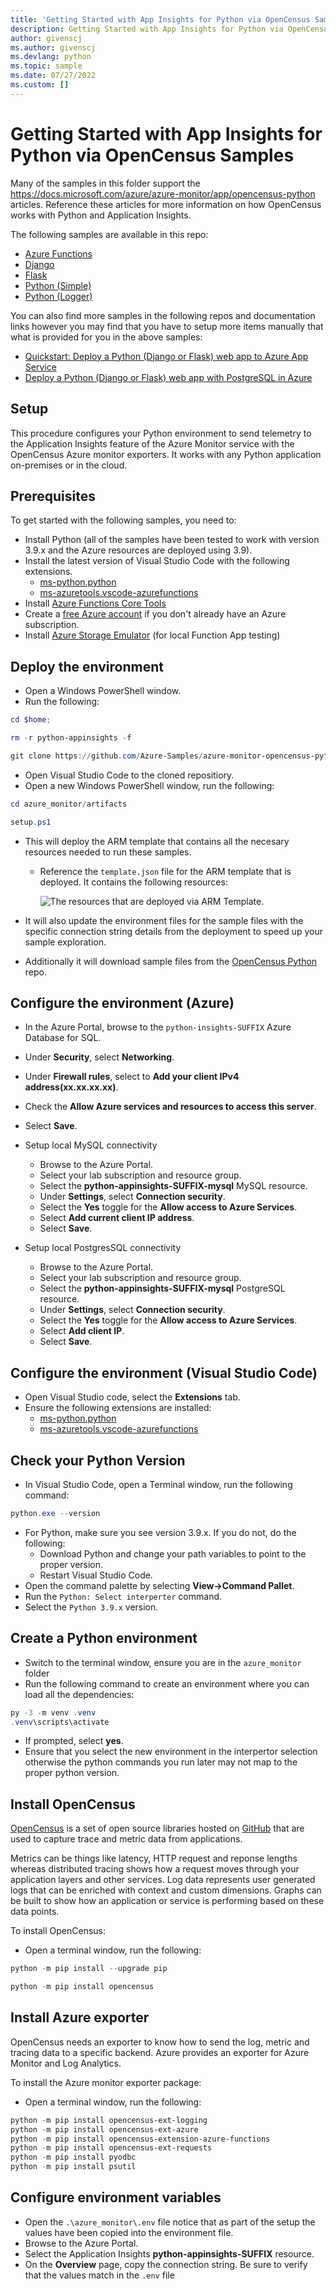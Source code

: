 ```yaml
---
title: 'Getting Started with App Insights for Python via OpenCensus Samples'
description: Getting Started with App Insights for Python via OpenCensus Samples.
author: givenscj
ms.author: givenscj
ms.devlang: python
ms.topic: sample
ms.date: 07/27/2022
ms.custom: []
---
```


# Getting Started with App Insights for Python via OpenCensus Samples

Many of the samples in this folder support the https://docs.microsoft.com/azure/azure-monitor/app/opencensus-python articles.  Reference these articles for more information on how OpenCensus works with Python and Application Insights.

The following samples are available in this repo:

- [Azure Functions](./azfunc_sample/README.md)
- [Django](./django_sample/README.md)
- [Flask](./flask_sample/README.md)
- [Python (Simple)](./simple_sample/README.md)
- [Python (Logger)](./python_logger_opencensus_azure/README.md)

You can also find more samples in the following repos and documentation links however you may find that you have to setup more items manually that what is provided for you in the above samples:

- [Quickstart: Deploy a Python (Django or Flask) web app to Azure App Service](https://docs.microsoft.com/azure/app-service/quickstart-python)
- [Deploy a Python (Django or Flask) web app with PostgreSQL in Azure](https://docs.microsoft.com/azure/app-service/tutorial-python-postgresql-app)

## Setup

This procedure configures your Python environment to send telemetry to the Application Insights feature of the Azure Monitor service with the OpenCensus Azure monitor exporters.  It works with any Python application on-premises or in the cloud.

## Prerequisites

To get started with the following samples, you need to:

- Install Python (all of the samples have been tested to work with version 3.9.x and the Azure resources are deployed using 3.9).
- Install the latest version of Visual Studio Code with the following extensions.
  - [ms-python.python](https://marketplace.visualstudio.com/items?itemName=ms-python.python)
  - [ms-azuretools.vscode-azurefunctions](https://marketplace.visualstudio.com/items?itemName=ms-azuretools.vscode-azurefunctions)
- Install [Azure Functions Core Tools](https://docs.microsoft.com/azure/azure-functions/functions-run-local?tabs=v4%2Cwindows%2Ccsharp%2Cportal%2Cbash#install-the-azure-functions-core-tools)
- Create a [free Azure account](https://azure.microsoft.com/free/) if you don't already have an Azure subscription.
- Install [Azure Storage Emulator](https://docs.microsoft.com/azure/storage/common/storage-use-emulator) (for local Function App testing)

## Deploy the environment

- Open a Windows PowerShell window.
- Run the following:

```Powershell
cd $home;

rm -r python-appinsights -f

git clone https://github.com/Azure-Samples/azure-monitor-opencensus-python python-appinsights
```

- Open Visual Studio Code to the cloned repositiory.
- Open a new Windows PowerShell window, run the following:

```powershell
cd azure_monitor/artifacts

setup.ps1
```

- This will deploy the ARM template that contains all the necesary resources needed to run these samples.  
  - Reference the `template.json` file for the ARM template that is deployed.  It contains the following resources:

    ![The resources that are deployed via ARM Template.](../media/../azure_monitor/media/python_azure_resources.png "Screenshot of all the deployed azure resources.")

- It will also update the environment files for the sample files with the specific connection string details from the deployment to speed up your sample exploration.
- Additionally it will download sample files from the [OpenCensus Python](https://github.com/census-instrumentation/opencensus-python) repo.

## Configure the environment (Azure)

- In the Azure Portal, browse to the `python-insights-SUFFIX` Azure Database for SQL.
- Under **Security**, select **Networking**.
- Under **Firewall rules**, select to **Add your client IPv4 address(xx.xx.xx.xx)**.
- Check the **Allow Azure services and resources to access this server**.
- Select **Save**.

- Setup local MySQL connectivity
  - Browse to the Azure Portal.
  - Select your lab subscription and resource group.
  - Select the **python-appinsights-SUFFIX-mysql** MySQL resource.
  - Under **Settings**, select **Connection security**.
  - Select the **Yes** toggle for the **Allow access to Azure Services**.
  - Select **Add current client IP address**.
  - Select **Save**.

- Setup local PostgresSQL connectivity
  - Browse to the Azure Portal.
  - Select your lab subscription and resource group.
  - Select the **python-appinsights-SUFFIX-mysql** PostgreSQL resource.
  - Under **Settings**, select **Connection security**.
  - Select the **Yes** toggle for the **Allow access to Azure Services**.
  - Select **Add client IP**.
  - Select **Save**.

## Configure the environment (Visual Studio Code)

- Open Visual Studio code, select the **Extensions** tab.
- Ensure the following extensions are installed:
  - [ms-python.python](https://marketplace.visualstudio.com/items?itemName=ms-python.python)
  - [ms-azuretools.vscode-azurefunctions](https://marketplace.visualstudio.com/items?itemName=ms-azuretools.vscode-azurefunctions)

## Check your Python Version

- In Visual Studio Code, open a Terminal window, run the following command:

```powershell
python.exe --version
```

- For Python, make sure you see version 3.9.x.  If you do not, do the following:
  - Download Python and change your path variables to point to the proper version.
  - Restart Visual Studio Code.
- Open the command palette by selecting **View->Command Pallet**.
- Run the `Python: Select interperter` command.
- Select the `Python 3.9.x` version.

## Create a Python environment

- Switch to the terminal window, ensure you are in the `azure_monitor` folder
- Run the following command to create an environment where you can load all the dependencies:

```powershell
py -3 -m venv .venv
.venv\scripts\activate
```

- If prompted, select **yes**.
- Ensure that you select the new environment in the interpertor selection otherwise the python commands you run later may not map to the proper python version.

## Install OpenCensus

[OpenCensus](https://opencensus.io/) is a set of open source libraries hosted on [GitHub](https://github.com/census-instrumentation) that are used to capture trace and metric data from applications.

Metrics can be things like latency, HTTP request and reponse lengths whereas distributed tracing shows how a request moves through your application layers and other services. Log data represents user generated logs that can be enriched with context and custom dimensions. Graphs can be built to show how an application or service is performing based on these data points.

To install OpenCensus:

- Open a terminal window, run the following:

```powershell
python -m pip install --upgrade pip

python -m pip install opencensus
```

## Install Azure exporter

OpenCensus needs an exporter to know how to send the log, metric and tracing data to a specific backend.  Azure provides an exporter for Azure Monitor and Log Analytics.

To install the Azure monitor exporter package:

- Open a terminal window, run the following:

```powershell
python -m pip install opencensus-ext-logging
python -m pip install opencensus-ext-azure
python -m pip install opencensus-extension-azure-functions
python -m pip install opencensus-ext-requests
python -m pip install pyodbc
python -m pip install psutil
```

## Configure environment variables

- Open the `.\azure_monitor\.env` file notice that as part of the setup the values have been copied into the environment file.  
- Browse to the Azure Portal.
- Select the Application Insights **python-appinsights-SUFFIX** resource.
- On the **Overview** page, copy the connection string. Be sure to verify that the values match in the `.env` file
